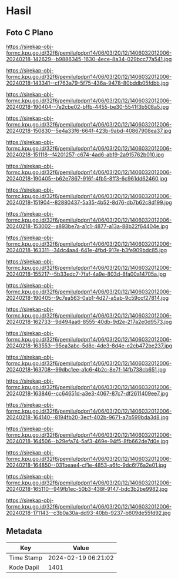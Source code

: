 # Hasil

## Foto C Plano

https://sirekap-obj-formc.kpu.go.id/32f6/pemilu/pdpr/14/06/03/20/12/1406032012006-20240218-142629--b9886345-1630-4ece-8a34-029bcc77a541.jpg

https://sirekap-obj-formc.kpu.go.id/32f6/pemilu/pdpr/14/06/03/20/12/1406032012006-20240218-143341--cf763a79-5f75-436a-9478-80bddb05fdbb.jpg

https://sirekap-obj-formc.kpu.go.id/32f6/pemilu/pdpr/14/06/03/20/12/1406032012006-20240218-190404--7e2cbe02-bffb-4455-be30-5541f3b508a5.jpg

https://sirekap-obj-formc.kpu.go.id/32f6/pemilu/pdpr/14/06/03/20/12/1406032012006-20240218-150830--5e4a33f6-664f-423b-9abd-40867908ea37.jpg

https://sirekap-obj-formc.kpu.go.id/32f6/pemilu/pdpr/14/06/03/20/12/1406032012006-20240218-151118--f4201257-c674-4ad6-ab19-2a915762b010.jpg

https://sirekap-obj-formc.kpu.go.id/32f6/pemilu/pdpr/14/06/03/20/12/1406032012006-20240218-190405--b62e7867-916f-4fb5-8ff3-6c961dd62460.jpg

https://sirekap-obj-formc.kpu.go.id/32f6/pemilu/pdpr/14/06/03/20/12/1406032012006-20240218-151904--82880437-5a35-4b52-8d76-db7b62c8d199.jpg

https://sirekap-obj-formc.kpu.go.id/32f6/pemilu/pdpr/14/06/03/20/12/1406032012006-20240218-153002--a893be7a-a1c1-4877-a13a-88b22f64404e.jpg

https://sirekap-obj-formc.kpu.go.id/32f6/pemilu/pdpr/14/06/03/20/12/1406032012006-20240218-163311--34dc4aa4-641e-4fbd-917e-b3fe909bdc85.jpg

https://sirekap-obj-formc.kpu.go.id/32f6/pemilu/pdpr/14/06/03/20/12/1406032012006-20240218-155217--5b33edc7-7faf-4a9e-803d-8fa00a14705a.jpg

https://sirekap-obj-formc.kpu.go.id/32f6/pemilu/pdpr/14/06/03/20/12/1406032012006-20240218-190405--9c7ea563-0ab1-4d27-a5ab-9c59ccf27814.jpg

https://sirekap-obj-formc.kpu.go.id/32f6/pemilu/pdpr/14/06/03/20/12/1406032012006-20240218-162733--9d494aa6-8555-40db-9d2e-217a2e0d9573.jpg

https://sirekap-obj-formc.kpu.go.id/32f6/pemilu/pdpr/14/06/03/20/12/1406032012006-20240218-163553--95ea3abc-5d8c-4de3-8d4e-e2cb472be237.jpg

https://sirekap-obj-formc.kpu.go.id/32f6/pemilu/pdpr/14/06/03/20/12/1406032012006-20240218-163708--99dbc1ee-a1c6-4b2c-8e7f-14fb738cb651.jpg

https://sirekap-obj-formc.kpu.go.id/32f6/pemilu/pdpr/14/06/03/20/12/1406032012006-20240218-163846--cc64651d-a3e3-4067-87c7-df2611409ee7.jpg

https://sirekap-obj-formc.kpu.go.id/32f6/pemilu/pdpr/14/06/03/20/12/1406032012006-20240218-164140--8194fb20-3ecf-402b-9671-a7b599bda3d8.jpg

https://sirekap-obj-formc.kpu.go.id/32f6/pemilu/pdpr/14/06/03/20/12/1406032012006-20240218-164506--b29efa74-5af3-469e-94f5-8fb662de7d0e.jpg

https://sirekap-obj-formc.kpu.go.id/32f6/pemilu/pdpr/14/06/03/20/12/1406032012006-20240218-164850--031beae4-cf1e-4853-a6fc-9dc6f76a2e01.jpg

https://sirekap-obj-formc.kpu.go.id/32f6/pemilu/pdpr/14/06/03/20/12/1406032012006-20240218-165110--949fb1ec-50b3-438f-9147-bdc3b2be9982.jpg

https://sirekap-obj-formc.kpu.go.id/32f6/pemilu/pdpr/14/06/03/20/12/1406032012006-20240218-171143--c3b0a30a-dd93-40bb-9237-b609de55fd92.jpg


## Metadata

| Key        | Value               |
| ---------- | ------------------- |
| Time Stamp | 2024-02-19 06:21:02 |
| Kode Dapil | 1401                |



